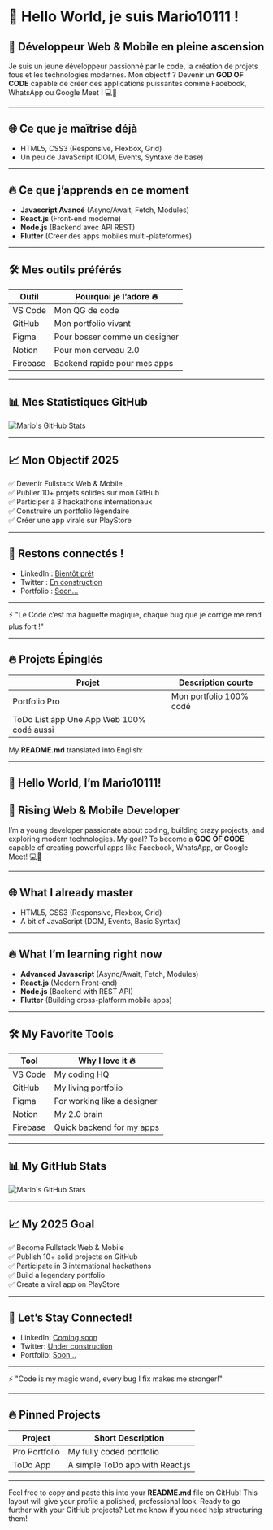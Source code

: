 # 👋 Hello World, je suis Mario10111 !

## 🚀 Développeur Web & Mobile en pleine ascension

Je suis un jeune développeur passionné par le code, la création de projets fous et les technologies modernes. Mon objectif ? Devenir un **GOD OF CODE** capable de créer des applications puissantes comme Facebook, WhatsApp ou Google Meet ! 💻📱

---

## 🌐 Ce que je maîtrise déjà
- HTML5, CSS3 (Responsive, Flexbox, Grid)
- Un peu de JavaScript (DOM, Events, Syntaxe de base)

---

## 🔥 Ce que j’apprends en ce moment
- **Javascript Avancé** (Async/Await, Fetch, Modules)
- **React.js** (Front-end moderne)
- **Node.js** (Backend avec API REST)
- **Flutter** (Créer des apps mobiles multi-plateformes)

---

## 🛠️ Mes outils préférés
| Outil        | Pourquoi je l’adore 🔥 |
|--------------|--------------------|
| VS Code      | Mon QG de code |
| GitHub       | Mon portfolio vivant |
| Figma        | Pour bosser comme un designer |
| Notion       | Pour mon cerveau 2.0 |
| Firebase     | Backend rapide pour mes apps |

---

## 📊 Mes Statistiques GitHub
![Mario's GitHub Stats](https://github-readme-stats.vercel.app/api?username=Mario10111&show_icons=true&theme=radical)

---

## 📈 Mon Objectif 2025
✅ Devenir Fullstack Web & Mobile  
✅ Publier 10+ projets solides sur mon GitHub  
✅ Participer à 3 hackathons internationaux  
✅ Construire un portfolio légendaire  
✅ Créer une app virale sur PlayStore

---

## 💬 Restons connectés !
- LinkedIn : [Bientôt prêt](#)
- Twitter : [En construction](#)
- Portfolio : [Soon...](#)

---

⚡ "Le Code c’est ma baguette magique, chaque bug que je corrige me rend plus fort !"

---

## 🔥 Projets Épinglés

| Projet         | Description courte |
|----------------|------------------|
| Portfolio Pro  | Mon portfolio 100% codé |
| ToDo List app    Une App Web 100% codé aussi





 My **README.md** translated into English:

---

## 👋 Hello World, I’m Mario10111!

## 🚀 Rising Web & Mobile Developer

I’m a young developer passionate about coding, building crazy projects, and exploring modern technologies. My goal? To become a **GOG OF CODE** capable of creating powerful apps like Facebook, WhatsApp, or Google Meet! 💻📱

---

## 🌐 What I already master
- HTML5, CSS3 (Responsive, Flexbox, Grid)
- A bit of JavaScript (DOM, Events, Basic Syntax)

---

## 🔥 What I’m learning right now
- **Advanced Javascript** (Async/Await, Fetch, Modules)
- **React.js** (Modern Front-end)
- **Node.js** (Backend with REST API)
- **Flutter** (Building cross-platform mobile apps)

---

## 🛠️ My Favorite Tools
| Tool          | Why I love it 🔥 |
|---------------|-----------------|
| VS Code       | My coding HQ |
| GitHub        | My living portfolio |
| Figma         | For working like a designer |
| Notion        | My 2.0 brain |
| Firebase      | Quick backend for my apps |

---

## 📊 My GitHub Stats
![Mario's GitHub Stats](https://github-readme-stats.vercel.app/api?username=Mario10111&show_icons=true&theme=radical)

---

## 📈 My 2025 Goal
✅ Become Fullstack Web & Mobile  
✅ Publish 10+ solid projects on GitHub  
✅ Participate in 3 international hackathons  
✅ Build a legendary portfolio  
✅ Create a viral app on PlayStore

---

## 💬 Let’s Stay Connected!
- LinkedIn: [Coming soon](#)
- Twitter: [Under construction](#)
- Portfolio: [Soon...](#)

---

⚡ "Code is my magic wand, every bug I fix makes me stronger!"

---

## 🔥 Pinned Projects

| Project        | Short Description |
|----------------|-------------------|
| Pro Portfolio  | My fully coded portfolio |
| ToDo App       | A simple ToDo app with React.js |

---

Feel free to copy and paste this into your **README.md** file on GitHub! This layout will give your profile a polished, professional look. Ready to go further with your GitHub projects? Let me know if you need help structuring them!
